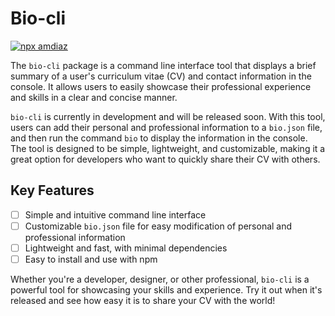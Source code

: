 # Bio-cli
[![npx amdiaz](https://img.shields.io/badge/npx-amdiaz-red?logo=npm)](https://www.npmjs.com/package/amdiaz)

The `bio-cli` package is a command line interface tool that displays a brief summary of a user's curriculum vitae (CV) and contact information in the console. It allows users to easily showcase their professional experience and skills in a clear and concise manner.

`bio-cli` is currently in development and will be released soon. With this tool, users can add their personal and professional information to a `bio.json` file, and then run the command `bio` to display the information in the console. The tool is designed to be simple, lightweight, and customizable, making it a great option for developers who want to quickly share their CV with others.

## Key Features

- [ ] Simple and intuitive command line interface
- [ ]  Customizable `bio.json` file for easy modification of personal and professional information
- [ ]  Lightweight and fast, with minimal dependencies
- [ ]  Easy to install and use with npm

Whether you're a developer, designer, or other professional, `bio-cli` is a powerful tool for showcasing your skills and experience. Try it out when it's released and see how easy it is to share your CV with the world!
